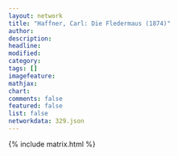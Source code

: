 ```yaml
---
layout: network
title: "Haffner, Carl: Die Fledermaus (1874)"
author:
description:
headline:
modified:
category:
tags: []
imagefeature: 
mathjax: 
chart: 
comments: false
featured: false
list: false
networkdata: 329.json
---
```

{% include matrix.html %}
